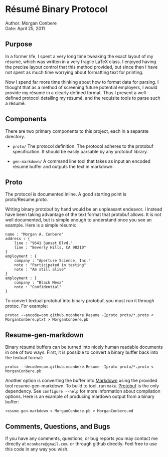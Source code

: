 Résumé Binary Protocol
======================

Author: Morgan Conbere  
Date: April 25, 2011

Purpose
-------

In a former life, I spent a very long time tweaking the exact layout of my
résumé, which was written in a very fragile LaTeX class. I enjoyed having the
precise layout control that this method provided, but since then I have not
spent as much time worrying about formatting text for printing.

Now I spend far more time thinking about how to format data for parsing. I
thought that as a method of screening future potential employers, I would
provide my résumé in a clearly defined format. Thus I present a well-defined
protocol detailing my résumé, and the requisite tools to parse such a résumé.

Components
----------

There are two primary components to this project, each in a separate directory.

* `proto/` The protocol definition. The protocol adheres to the protobuf
  specification. It should be easily parsable by any protobuf library.

* `gen-markdown/` A command line tool that takes as input an encoded
  résumé buffer and outputs the text in markdown.

Proto
-----

The protocol is documented inline. A good starting point is proto/Resume.proto.

Writing binary protobuf by hand would be an unpleasant endeavor. I instead have
been taking advantage of the text format that protobuf allows. It is not well
documented, but is simple enough to understand once you see an example. Here is
a simple résumé:

    name : "Morgan A. Conbere"
    address : {
        line : "9641 Sunset Blvd."
        line : "Beverly Hills, CA 90210"
    }
    employment : {
        company : "Aperture Science, Inc."
        note : "Participated in testing"
        note : "Am still alive"
    }
    employment : {
        company : "Black Mesa"
        note : "Confidential"
    }

To convert textual protobuf into binary protobuf, you must run it through
protoc. For example:

    protoc --encode=com.github.mconbere.Resume -Iproto proto/*.proto < MorganConbere.ptxt > MorganConbere.pb

Resume-gen-markdown
-------------------

Binary résumé buffers can be turned into nicely human readable documents in one
of two ways. First, it is possible to convert a binary buffer back into the
textual format:

    protoc --decode=com.github.mconbere.Resume -Iproto proto/*.proto < MorganConbere.pb 

Another option is converting the buffer into [Markdown](http://daringfireball.net/projects/markdown/)
using the provided tool resume-gen-markdown. To build to tool, run `make`.
[Protobuf](http://code.google.com/p/protobuf/) is the only dependency. See
`configure --help` for more information about compilation options. Here is an
example of producing mardown output from a binary buffer:

    resume-gen-markdown < MorganConbere.pb > MorganConbere.md

Comments, Questions, and Bugs
-----------------------------

If you have any comments, questions, or bug reports you may contact me directly
at `mconbere@gmail.com`, or through github directly. Feel free to use this code
in any way you wish.

